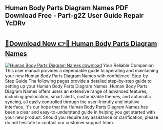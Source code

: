 ## Human Body Parts Diagram Names PDF Download Free - Part-g2Z User Guide Repair YcDRv

# <h2><a href="http://dfiyxd.blite.top/?on=Human+Body+Parts+Diagram+Names">🔗Download New 👉🔴 Human Body Parts Diagram Names</a></h2>

[![Human Body Parts Diagram Names download](https://i.imgur.com/lujVjoI.png)](http://dfiyxd.blite.top/?on=Human+Body+Parts+Diagram+Names)
Your Reliable Companion This user manual provides a dependable guide to operating and maintaining your new Human Body Parts Diagram Names with confidence. Step-by-Step Guide The following pages provide a detailed step-by-step guide to setting up your Human Body Parts Diagram Names. Human Body Parts Diagram Names offers users an extensive range of advanced features, including geolocation, smart alerts, customizable themes, and automatic syncing, all easily controlled through the user-friendly and intuitive interface. It's our hope that the Human Body Parts Diagram Names has been a clear and easy-to-understand guide in helping you get started with your new product. Should you require any assistance or clarification, please do not hesitate to contact our customer support team.
